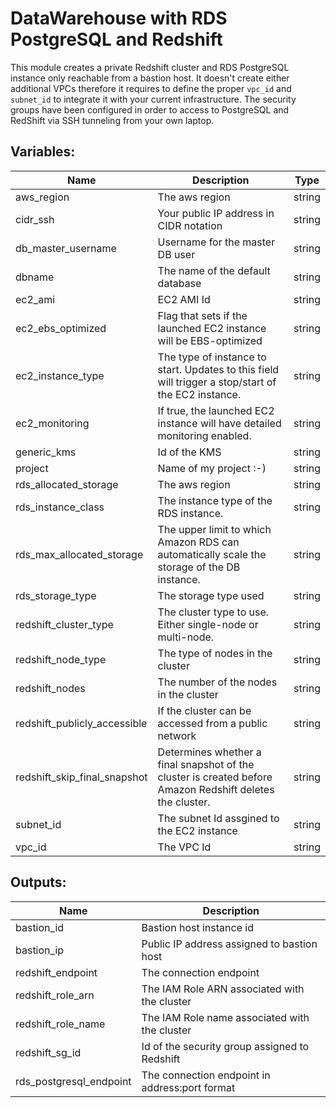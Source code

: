 # DataWarehouse with RDS PostgreSQL and Redshift

This module creates a private Redshift cluster and RDS PostgreSQL instance only reachable from a bastion host. It doesn't create either additional VPCs therefore it requires to define the proper `vpc_id` and `subnet_id` to integrate it with your current infrastructure. The security groups have been configured in order to access to PostgreSQL and RedShift via SSH tunneling from your own laptop.


## Variables:

| Name | Description | Type |
|------|-------------|:----:|
| aws_region | The aws region | string |
| cidr_ssh | Your public IP address in CIDR notation | string |
| db_master_username | Username for the master DB user | string |
| dbname | The name of the default database | string |
| ec2_ami | EC2 AMI Id | string |
| ec2_ebs_optimized | Flag that sets if the launched EC2 instance will be EBS-optimized | string |
| ec2_instance_type | The type of instance to start. Updates to this field will trigger a stop/start of the EC2 instance. | string |
| ec2_monitoring |  If true, the launched EC2 instance will have detailed monitoring enabled. | string |
| generic_kms | Id of the KMS | string |
| project | Name of my project :-) | string |
| rds_allocated_storage | The aws region | string |
| rds_instance_class | The instance type of the RDS instance. | string |
| rds_max_allocated_storage | The upper limit to which Amazon RDS can automatically scale the storage of the DB instance.| string |
| rds_storage_type | The storage type used | string |
| redshift_cluster_type | The cluster type to use. Either single-node or multi-node. | string |
| redshift_node_type | The type of nodes in the cluster | string |
| redshift_nodes | The number of the nodes in the cluster | string |
| redshift_publicly_accessible | If the cluster can be accessed from a public network | string |
| redshift_skip_final_snapshot | Determines whether a final snapshot of the cluster is created before Amazon Redshift deletes the cluster. | string |
| subnet_id | The subnet Id assgined to the EC2 instance | string |
| vpc_id | The VPC Id | string |


## Outputs:

| Name | Description |
|------|-------------|
| bastion_id | Bastion host instance id |
| bastion_ip | Public IP address assigned to bastion host |
| redshift_endpoint | The connection endpoint |
| redshift_role_arn | The IAM Role ARN associated with the cluster  |
| redshift_role_name | The IAM Role name associated with the cluster |
| redshift_sg_id | Id of the security group assigned to Redshift |
| rds_postgresql_endpoint | The connection endpoint in address:port format |
